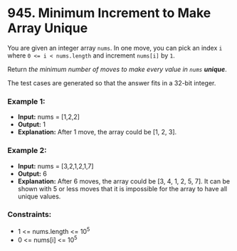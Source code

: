 # 945. Minimum Increment to Make Array Unique

You are given an integer array `nums`. In one move, you can pick an index `i` where `0 <= i < nums.length` and increment `nums[i]` by `1`.

Return *the minimum number of moves to make every value in `nums` **unique***.

The test cases are generated so that the answer fits in a 32-bit integer.

### Example 1:
- **Input:** nums = [1,2,2]
- **Output:** 1
- **Explanation:** After 1 move, the array could be [1, 2, 3].

### Example 2:
- **Input:** nums = [3,2,1,2,1,7]
- **Output:** 6
- **Explanation:** After 6 moves, the array could be [3, 4, 1, 2, 5, 7]. It can be shown with 5 or less moves that it is impossible for the array to have all unique values.
 

### Constraints:
- 1 <= nums.length <= 10<sup>5</sup>
- 0 <= nums[i] <= 10<sup>5</sup>